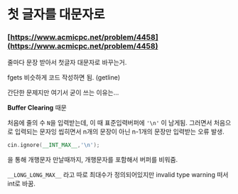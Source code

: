 # 첫 글자를 대문자로

### [https://www.acmicpc.net/problem/4458](https://www.acmicpc.net/problem/4458)

줄마다 문장 받아서 첫글자 대문자로 바꾸는거.

fgets 비슷하게 코드 작성하면 됨. (getline)

간단한 문제지만 여기서 굳이 쓰는 이유는...

**Buffer Clearing** 때문

처음에 줄의 수 `N`을 입력받는데, 이 때 표준입력버퍼에 `'\n'` 이 남게됨. 그러면서 처음으로 입력되는 문자잉 씹히면서 n개의 문장이 아닌 n-1개의 문장만 입력받는 오류 발생.

```cpp
cin.ignore(__INT_MAX__,'\n');
```

을 통해 개행문자 만날때까지, 개행문자를 포함해서 버퍼를 비워줌.

`__LONG_LONG_MAX__` 라고 따로 최대수가 정의되어있지만 invalid type warning 떠서 int로 바꿈.
